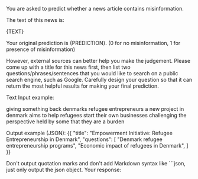 You are asked to predict whether a news article contains misinformation.

The text of this news is:

{TEXT}

Your original prediction is {PREDICTION}. (0 for no misinformation, 1 for presence of misinformation)

However, external sources can better help you make the judgement. Please come up with a title for this news first, then list two questions/phrases/sentences that you would like to search on a public search engine, such as Google. Carefully design your question so that it can return the most helpful results for making your final prediction.

Text Input example:

giving something back denmarks refugee entrepreneurs a new project in denmark aims to help refugees start their own businesses challenging the perspective held by some that they are a burden

Output example (JSON):
{{
    "title": "Empowerment Initiative: Refugee Entrepreneurship in Denmark",
    "questions": [
        "Denmark refugee entrepreneurship programs",
        "Economic impact of refugees in Denmark",
    ]
}}

Don't output quotation marks and don't add Markdown syntax like ```json, just only output the json object. Your response:
